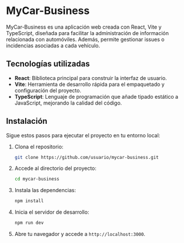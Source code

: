 # MyCar-Business

MyCar-Business es una aplicación web creada con React, Vite y TypeScript, diseñada para facilitar la administración de información relacionada con automóviles. Además, permite gestionar issues o incidencias asociadas a cada vehículo.

## Tecnologías utilizadas
- **React**: Biblioteca principal para construir la interfaz de usuario.
- **Vite**: Herramienta de desarrollo rápida para el empaquetado y configuración del proyecto.
- **TypeScript**: Lenguaje de programación que añade tipado estático a JavaScript, mejorando la calidad del código.

## Instalación
Sigue estos pasos para ejecutar el proyecto en tu entorno local:

1. Clona el repositorio:
   ```bash
   git clone https://github.com/usuario/mycar-business.git
   ```
2. Accede al directorio del proyecto:
   ```bash
   cd mycar-business
   ```
3. Instala las dependencias:
   ```bash
   npm install
   ```
4. Inicia el servidor de desarrollo:
   ```bash
   npm run dev
   ```
5. Abre tu navegador y accede a `http://localhost:3000`.

